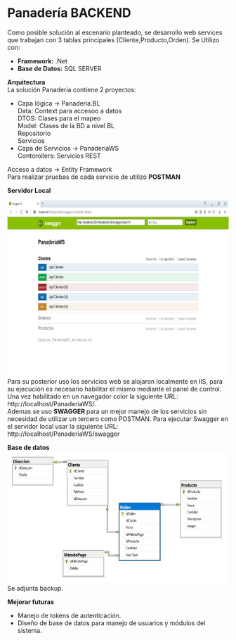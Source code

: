 # Panadería BACKEND
Como posible solución al escenario planteado, se desarrollo web services que trabajan con 3 tablas principales (Cliente,Producto,Orden). Se Utilizo con:<br/>
+ <b>Framework:</b> .Net<br/>
+ <b>Base de Datos:</b> SQL SERVER<br/>

<b>Arquitectura </b><br />
La solución Panaderia contiene 2 proyectos:<br />
+ Capa lógica -> Panaderia.BL <br/>
 Data: Context para accesoo a datos<br/>
 DTOS: Clases para el mapeo<br/>
 Model: Clases de la BD a nivel BL<br/>
 Repositorio<br/>
 Servicios<br/>
+ Capa de Servicios -> PanaderiaWS<br />
Contorollers: Servicios REST<br/>

Acceso a datos -> Entity Framework<br />
Para realizar pruebas de cada servicio de utilizó <b>POSTMAN</b>
<br />

<b>Servidor Local</b>

<img src="./local.JPG"  height = "400" alt="WS Local" />
<br />
Para su posterior uso los servicios web se alojaron localmente en IIS, para su ejecución es necesario habilitar el mismo mediante el panel de control. Una vez habilitado en un navegador color la siguiente URL:
http://localhost/PanaderiaWS/.
</br>
Ademas se uso <b> SWAGGER </b> para un mejor manejo de los servicios sin necesidad de utilizar un tercero como POSTMAN. Para ejecutar Swagger en el servidor local usar la siguiente URL: http://localhost/PanaderiaWS/swagger
</br>

<b>Base de datos</b>
</br>
<img src="./bd.JPG"  height = "300" alt="BD" /></br>
Se adjunta backup.</br>

<b>Mejorar futuras</b></br>
+ Manejo de tokens de autenticación.
+ Diseño de base de datos para manejo de usuarios y módulos del sistema.
